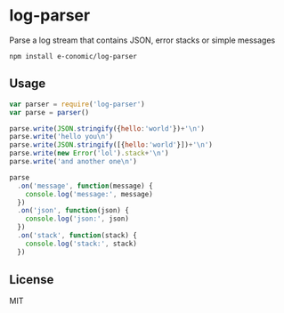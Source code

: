 # log-parser

Parse a log stream that contains JSON, error stacks or simple messages

```
npm install e-conomic/log-parser
```

## Usage

``` js
var parser = require('log-parser')
var parse = parser()

parse.write(JSON.stringify({hello:'world'})+'\n')
parse.write('hello you\n')
parse.write(JSON.stringify([{hello:'world'}])+'\n')
parse.write(new Error('lol').stack+'\n')
parse.write('and another one\n')

parse
  .on('message', function(message) {
    console.log('message:', message)
  })
  .on('json', function(json) {
    console.log('json:', json)
  })
  .on('stack', function(stack) {
    console.log('stack:', stack)
  })
```

## License

MIT